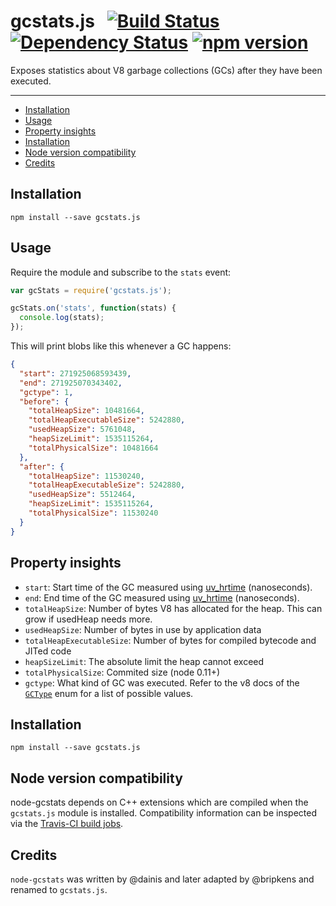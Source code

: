 # gcstats.js &nbsp; [![Build Status](https://travis-ci.org/bripkens/gcstats.js.svg?branch=master)](https://travis-ci.org/bripkens/gcstats.js) [![Dependency Status](https://david-dm.org/bripkens/gcstats.js/master.svg)](https://david-dm.org/bripkens/gcstats.js/master) [![npm version](https://badge.fury.io/js/gcstats.js.svg)](https://badge.fury.io/js/gcstats.js)

Exposes statistics about V8 garbage collections (GCs) after they have been executed.

---

<!-- TOC depthFrom:2 depthTo:6 withLinks:1 updateOnSave:1 orderedList:0 -->

- [Installation](#installation)
- [Usage](#usage)
- [Property insights](#property-insights)
- [Installation](#installation)
- [Node version compatibility](#node-version-compatibility)
- [Credits](#credits)

<!-- /TOC -->


## Installation

```
npm install --save gcstats.js
```


## Usage
Require the module and subscribe to the `stats` event:

```javascript
var gcStats = require('gcstats.js');

gcStats.on('stats', function(stats) {
  console.log(stats);
});
```

This will print blobs like this whenever a GC happens:

```json
{
  "start": 271925068593439,
  "end": 271925070343402,
  "gctype": 1,
  "before": {
    "totalHeapSize": 10481664,
    "totalHeapExecutableSize": 5242880,
    "usedHeapSize": 5761048,
    "heapSizeLimit": 1535115264,
    "totalPhysicalSize": 10481664
  },
  "after": {
    "totalHeapSize": 11530240,
    "totalHeapExecutableSize": 5242880,
    "usedHeapSize": 5512464,
    "heapSizeLimit": 1535115264,
    "totalPhysicalSize": 11530240
  }
}
```

## Property insights
 * `start`: Start time of the GC measured using [uv_hrtime](http://docs.libuv.org/en/v1.x/misc.html#c.uv_hrtime) (nanoseconds).
 * `end`: End time of the GC measured using [uv_hrtime](http://docs.libuv.org/en/v1.x/misc.html#c.uv_hrtime) (nanoseconds).
 * `totalHeapSize`: Number of bytes V8 has allocated for the heap. This can grow if usedHeap needs more.
 * `usedHeapSize`: Number of bytes in use by application data
 * `totalHeapExecutableSize`: Number of bytes for compiled bytecode and JITed code
 * `heapSizeLimit`: The absolute limit the heap cannot exceed
 * `totalPhysicalSize`: Commited size (node 0.11+)
 * `gctype`: What kind of GC was executed. Refer to the v8 docs of the [`GCType`](https://github.com/nodejs/node/blob/eb172feebf994c904c5f940498f491c9bc64e7a8/deps/v8/include/v8.h#L5165-L5172) enum for a list of possible values.

## Installation

```
npm install --save gcstats.js
```

## Node version compatibility
node-gcstats depends on C++ extensions which are compiled when the `gcstats.js` module is installed. Compatibility information can be inspected via the [Travis-CI build jobs](https://travis-ci.org/bripkens/gcstats.js/).


## Credits
`node-gcstats` was written by @dainis and later adapted by @bripkens and renamed to `gcstats.js`.
